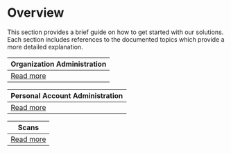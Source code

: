 # Overview
This section provides a brief guide on how to get started with our solutions. Each section includes references to the documented topics which provide a more detailed explanation.


|Organization Administration| 
| --- |
| [Read more](user-guide/organization-administration/overview.md) |

| Personal Account Administration |
| --- |
| [Read more](user-guide/personal-account-administration/overview.md) |


|Scans|
| --- |
| [Read more](user-guide/scans/new-scan.md) |

